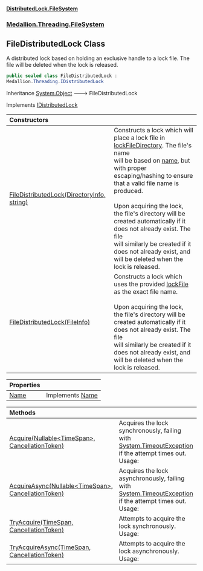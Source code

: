 #### [DistributedLock.FileSystem](README.md 'README')
### [Medallion.Threading.FileSystem](Medallion.Threading.FileSystem.md 'Medallion.Threading.FileSystem')

## FileDistributedLock Class

A distributed lock based on holding an exclusive handle to a lock file. The file will be deleted when the lock is released.

```csharp
public sealed class FileDistributedLock :
Medallion.Threading.IDistributedLock
```

Inheritance [System.Object](https://docs.microsoft.com/en-us/dotnet/api/System.Object 'System.Object') &#129106; FileDistributedLock

Implements [IDistributedLock](https://github.com/madelson/DistributedLock/tree/default-documentation/docs/api/DistributedLock.Core/IDistributedLock.md 'Medallion.Threading.IDistributedLock')

| Constructors | |
| :--- | :--- |
| [FileDistributedLock(DirectoryInfo, string)](FileDistributedLock..ctor.vNzzxMsPVMiUjD+hEvX7EQ.md 'Medallion.Threading.FileSystem.FileDistributedLock.FileDistributedLock(System.IO.DirectoryInfo, string)') | Constructs a lock which will place a lock file in [lockFileDirectory](FileDistributedLock..ctor.vNzzxMsPVMiUjD+hEvX7EQ.md#Medallion.Threading.FileSystem.FileDistributedLock.FileDistributedLock(System.IO.DirectoryInfo,string).lockFileDirectory 'Medallion.Threading.FileSystem.FileDistributedLock.FileDistributedLock(System.IO.DirectoryInfo, string).lockFileDirectory'). The file's name<br/>will be based on [name](FileDistributedLock..ctor.vNzzxMsPVMiUjD+hEvX7EQ.md#Medallion.Threading.FileSystem.FileDistributedLock.FileDistributedLock(System.IO.DirectoryInfo,string).name 'Medallion.Threading.FileSystem.FileDistributedLock.FileDistributedLock(System.IO.DirectoryInfo, string).name'), but with proper escaping/hashing to ensure that a valid file name is produced.<br/><br/>Upon acquiring the lock, the file's directory will be created automatically if it does not already exist. The file <br/>will similarly be created if it does not already exist, and will be deleted when the lock is released. |
| [FileDistributedLock(FileInfo)](FileDistributedLock..ctor./N7mTMuqXSs9QBL49fhQcQ.md 'Medallion.Threading.FileSystem.FileDistributedLock.FileDistributedLock(System.IO.FileInfo)') | Constructs a lock which uses the provided [lockFile](FileDistributedLock..ctor./N7mTMuqXSs9QBL49fhQcQ.md#Medallion.Threading.FileSystem.FileDistributedLock.FileDistributedLock(System.IO.FileInfo).lockFile 'Medallion.Threading.FileSystem.FileDistributedLock.FileDistributedLock(System.IO.FileInfo).lockFile') as the exact file name.<br/><br/>Upon acquiring the lock, the file's directory will be created automatically if it does not already exist. The file <br/>will similarly be created if it does not already exist, and will be deleted when the lock is released. |

| Properties | |
| :--- | :--- |
| [Name](FileDistributedLock.Name.md 'Medallion.Threading.FileSystem.FileDistributedLock.Name') | Implements [Name](https://github.com/madelson/DistributedLock/tree/default-documentation/docs/api/DistributedLock.Core/IDistributedLock.Name.md 'Medallion.Threading.IDistributedLock.Name') |

| Methods | |
| :--- | :--- |
| [Acquire(Nullable&lt;TimeSpan&gt;, CancellationToken)](FileDistributedLock.Acquire.Cxe4kn5Dotos0VNT8S7mFg.md 'Medallion.Threading.FileSystem.FileDistributedLock.Acquire(System.Nullable<System.TimeSpan>, System.Threading.CancellationToken)') | Acquires the lock synchronously, failing with [System.TimeoutException](https://docs.microsoft.com/en-us/dotnet/api/System.TimeoutException 'System.TimeoutException') if the attempt times out. Usage: |
| [AcquireAsync(Nullable&lt;TimeSpan&gt;, CancellationToken)](FileDistributedLock.AcquireAsync.S5lCsEuKHmzK+f7lUXq+aw.md 'Medallion.Threading.FileSystem.FileDistributedLock.AcquireAsync(System.Nullable<System.TimeSpan>, System.Threading.CancellationToken)') | Acquires the lock asynchronously, failing with [System.TimeoutException](https://docs.microsoft.com/en-us/dotnet/api/System.TimeoutException 'System.TimeoutException') if the attempt times out. Usage: |
| [TryAcquire(TimeSpan, CancellationToken)](FileDistributedLock.TryAcquire.zN8fZOiOkhzpcu5NxeJk8g.md 'Medallion.Threading.FileSystem.FileDistributedLock.TryAcquire(System.TimeSpan, System.Threading.CancellationToken)') | Attempts to acquire the lock synchronously. Usage: |
| [TryAcquireAsync(TimeSpan, CancellationToken)](FileDistributedLock.TryAcquireAsync.VuLjCVM0f9HO9kvR8wPWxQ.md 'Medallion.Threading.FileSystem.FileDistributedLock.TryAcquireAsync(System.TimeSpan, System.Threading.CancellationToken)') | Attempts to acquire the lock asynchronously. Usage: |
